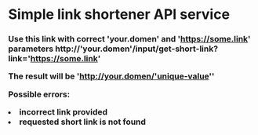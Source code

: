<h1>
Simple link shortener API service <br>
</h1>

<h3>

Use this link with correct 'your.domen' and 'https://some.link' parameters 
http://'your.domen'/input/get-short-link?link='https://some.link'

The result will be
'http://your.domen/'unique-value''

Possible errors:
<li>
incorrect link provided
</li>

<li>
requested short link is not found
</li>

</h3>


